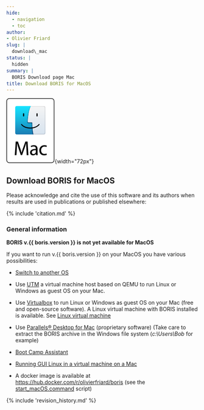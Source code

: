 ```yaml
---
hide:
  - navigation
  - toc
author:
- Olivier Friard
slug: |
  download\_mac
status: |
  hidden
summary: |
  BORIS Download page Mac
title: Download BORIS for MacOS
---
```


![macOS logo](/images/mac-os.svg){width="72px"}

## Download BORIS for MacOS

Please acknowledge and cite the use of this software and its authors when results are used in publications or published elsewhere:

{% include 'citation.md' %}



### General information


**BORIS v.{{ boris.version }} is not yet available for MacOS**

If you want to run v.{{ boris.version }} on your MacOS you have various possibilities:

-   [Switch to another OS](https://itsfoss.com/why-use-linux/)


-   Use [UTM](https://mac.getutm.app) a virtual machine host based on
    QEMU to run Linux or Windows as guest OS on your Mac.


-   Use [Virtualbox](https://www.virtualbox.org) to run Linux or Windows
    as guest OS on your Mac (free and open-source software). A Linux
    virtual machine with BORIS installed is available. See [Linux
    virtual machine](virtual_machine)

-   Use [Parallels® Desktop for
    Mac](https://www.parallels.com/products/desktop) (proprietary
    software) (Take care to extract the BORIS archive in the Windows
    file system  (_c:\Users\Bob_ for example)


-   [Boot Camp Assistant](https://support.apple.com/guide/bootcamp-assistant/welcome/mac)


-   [Running GUI Linux in a virtual machine on a
    Mac](https://developer.apple.com/documentation/virtualization/running_gui_linux_in_a_virtual_machine_on_a_mac)



-   A docker image is available at <https://hub.docker.com/r/olivierfriard/boris> (see the
    [start_macOS.command](https://github.com/olivierfriard/BORIS/blob/master/scripts/start_macOS.command) script)


{% include 'revision_history.md' %}